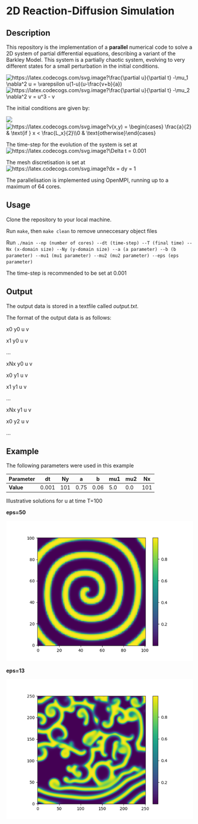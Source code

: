 # 2D Reaction-Diffusion Simulation

## Description
This repository is the implementation of a **parallel** numerical code to solve a 2D system of partial differential equations, describing a variant of the Barkley Model. This system is a partially chaotic system, evolving to very different states for a small perturbation in the initial conditions.

<img src="https://latex.codecogs.com/svg.image?\frac{\partial&space;u}{\partial&space;t}&space;-\mu_1&space;\nabla^2&space;u&space;=&space;\varepsilon&space;u(1-u)(u-\frac{v&plus;b}{a})" title="https://latex.codecogs.com/svg.image?\frac{\partial u}{\partial t} -\mu_1 \nabla^2 u = \varepsilon u(1-u)(u-\frac{v+b}{a})" />


<img src="https://latex.codecogs.com/svg.image?\frac{\partial&space;u}{\partial&space;t}&space;-\mu_2&space;\nabla^2&space;v&space;=&space;u^3&space;-&space;v" title="https://latex.codecogs.com/svg.image?\frac{\partial u}{\partial t} -\mu_2 \nabla^2 v = u^3 - v" />

The initial conditions are given by:

<img src="https://latex.codecogs.com/svg.image?u(x,y)&space;=&space;&space;&space;&space;&space;\begin{cases}&space;&space;&space;&space;&space;&space;1&space;&&space;\text{if&space;}&space;y&space;>&space;\frac{L_y}{2}\\0&space;&&space;\text{otherwise}\end{cases}&space;&space;" />

<img src="https://latex.codecogs.com/svg.image?v(x,y)&space;=&space;&space;&space;&space;&space;\begin{cases}&space;&space;&space;&space;&space;&space;\frac{a}{2}&space;&&space;\text{if&space;}&space;x&space;<&space;\frac{L_x}{2}\\0&space;&&space;\text{otherwise}\end{cases}&space;&space;" title="https://latex.codecogs.com/svg.image?v(x,y) = \begin{cases} \frac{a}{2} & \text{if } x < \frac{L_x}{2}\\0 & \text{otherwise}\end{cases} " />

The time-step for the evolution of the system is set at <img src="https://latex.codecogs.com/svg.image?\Delta&space;t&space;=&space;0.001&space;" title="https://latex.codecogs.com/svg.image?\Delta t = 0.001 " />

The mesh discretisation is set at  <img src="https://latex.codecogs.com/svg.image?dx&space;=&space;dy&space;=&space;1" title="https://latex.codecogs.com/svg.image?dx = dy = 1" />

The parallelisation is implemented using OpenMPI, running up to a maximum of 64 cores.

## Usage

Clone the repository to your local machine.

Run `make`, then `make clean` to remove unneccesary object files

Run `./main --np (number of cores) --dt (time-step) --T (final time) --Nx (x-domain size) --Ny (y-domain size) --a (a parameter) --b (b parameter) --mu1 (mu1 parameter) --mu2 (mu2 parameter) --eps (eps parameter)`

The time-step is recommended to be set at 0.001

## Output

The output data is stored in a textfile called _output.txt_.

The format of the output data is as follows:

x0 y0 u v

x1 y0 u v

...

xNx y0 u v

x0 y1 u v

x1 y1 u v

...

xNx y1 u v

x0 y2 u v

...

## Example

The following parameters were used in this example

| **Parameter** | dt    | Ny  | a    | b    | mu1 | mu2 | Nx  |
|---------------|-------|-----|------|------|-----|-----|-----|
| **Value**     | 0.001 | 101 | 0.75 | 0.06 | 5.0 | 0.0 | 101 |

Illustrative solutions for u at time T=100

**eps=50**

![image](Images/Test1fig.png)

**eps=13**

![image](Images/Test2fig.png)